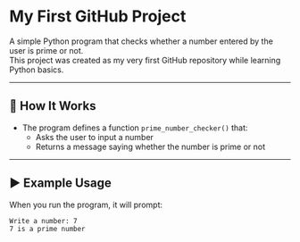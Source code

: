 # My First GitHub Project

A simple Python program that checks whether a number entered by the user is prime or not.  
This project was created as my very first GitHub repository while learning Python basics.

---

## 🔧 How It Works
- The program defines a function `prime_number_checker()` that:
  - Asks the user to input a number
  - Returns a message saying whether the number is prime or not

---

## ▶️ Example Usage

When you run the program, it will prompt:

```text
Write a number: 7
7 is a prime number
